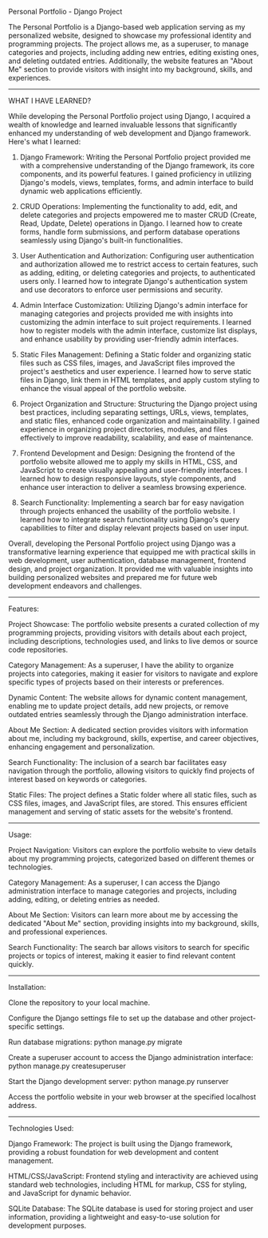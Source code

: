 Personal Portfolio - Django Project


The Personal Portfolio is a Django-based web application serving as my personalized website, designed to showcase my professional identity and programming projects. The project allows me, as a superuser, to manage categories and projects, including adding new entries, editing existing ones, and deleting outdated entries. Additionally, the website features an "About Me" section to provide visitors with insight into my background, skills, and experiences.

_____________________________________________________

WHAT I HAVE LEARNED?


While developing the Personal Portfolio project using Django, I acquired a wealth of knowledge and learned invaluable lessons that significantly enhanced my understanding of web development and Django framework. Here's what I learned:

1. Django Framework: Writing the Personal Portfolio project provided me with a comprehensive understanding of the Django framework, its core components, and its powerful features. I gained proficiency in utilizing Django's models, views, templates, forms, and admin interface to build dynamic web applications efficiently.

2. CRUD Operations: Implementing the functionality to add, edit, and delete categories and projects empowered me to master CRUD (Create, Read, Update, Delete) operations in Django. I learned how to create forms, handle form submissions, and perform database operations seamlessly using Django's built-in functionalities.

3. User Authentication and Authorization: Configuring user authentication and authorization allowed me to restrict access to certain features, such as adding, editing, or deleting categories and projects, to authenticated users only. I learned how to integrate Django's authentication system and use decorators to enforce user permissions and security.

4. Admin Interface Customization: Utilizing Django's admin interface for managing categories and projects provided me with insights into customizing the admin interface to suit project requirements. I learned how to register models with the admin interface, customize list displays, and enhance usability by providing user-friendly admin interfaces.

5. Static Files Management: Defining a Static folder and organizing static files such as CSS files, images, and JavaScript files improved the project's aesthetics and user experience. I learned how to serve static files in Django, link them in HTML templates, and apply custom styling to enhance the visual appeal of the portfolio website.

6. Project Organization and Structure: Structuring the Django project using best practices, including separating settings, URLs, views, templates, and static files, enhanced code organization and maintainability. I gained experience in organizing project directories, modules, and files effectively to improve readability, scalability, and ease of maintenance.

7. Frontend Development and Design: Designing the frontend of the portfolio website allowed me to apply my skills in HTML, CSS, and JavaScript to create visually appealing and user-friendly interfaces. I learned how to design responsive layouts, style components, and enhance user interaction to deliver a seamless browsing experience.

8. Search Functionality: Implementing a search bar for easy navigation through projects enhanced the usability of the portfolio website. I learned how to integrate search functionality using Django's query capabilities to filter and display relevant projects based on user input.

Overall, developing the Personal Portfolio project using Django was a transformative learning experience that equipped me with practical skills in web development, user authentication, database management, frontend design, and project organization. It provided me with valuable insights into building personalized websites and prepared me for future web development endeavors and challenges.

_____________________________________________________

Features:


Project Showcase: The portfolio website presents a curated collection of my programming projects, providing visitors with details about each project, including descriptions, technologies used, and links to live demos or source code repositories.

Category Management: As a superuser, I have the ability to organize projects into categories, making it easier for visitors to navigate and explore specific types of projects based on their interests or preferences.

Dynamic Content: The website allows for dynamic content management, enabling me to update project details, add new projects, or remove outdated entries seamlessly through the Django administration interface.

About Me Section: A dedicated section provides visitors with information about me, including my background, skills, expertise, and career objectives, enhancing engagement and personalization.

Search Functionality: The inclusion of a search bar facilitates easy navigation through the portfolio, allowing visitors to quickly find projects of interest based on keywords or categories.

Static Files: The project defines a Static folder where all static files, such as CSS files, images, and JavaScript files, are stored. This ensures efficient management and serving of static assets for the website's frontend.

_____________________________________________________

Usage:


Project Navigation: Visitors can explore the portfolio website to view details about my programming projects, categorized based on different themes or technologies.

Category Management: As a superuser, I can access the Django administration interface to manage categories and projects, including adding, editing, or deleting entries as needed.

About Me Section: Visitors can learn more about me by accessing the dedicated "About Me" section, providing insights into my background, skills, and professional experiences.

Search Functionality: The search bar allows visitors to search for specific projects or topics of interest, making it easier to find relevant content quickly.

_____________________________________________________

Installation:


Clone the repository to your local machine.

Configure the Django settings file to set up the database and other project-specific settings.

Run database migrations:
    python manage.py migrate

Create a superuser account to access the Django administration interface:
    python manage.py createsuperuser

Start the Django development server:
    python manage.py runserver

Access the portfolio website in your web browser at the specified localhost address.


_____________________________________________________

Technologies Used:


Django Framework: The project is built using the Django framework, providing a robust foundation for web development and content management.

HTML/CSS/JavaScript: Frontend styling and interactivity are achieved using standard web technologies, including HTML for markup, CSS for styling, and JavaScript for dynamic behavior.

SQLite Database: The SQLite database is used for storing project and user information, providing a lightweight and easy-to-use solution for development purposes.